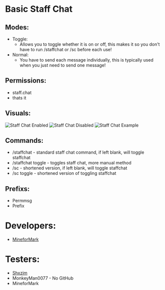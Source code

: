 # Basic Staff Chat 

## Modes:

- Toggle:
  - Allows you to toggle whether it is on or off, this makes it so you don't have to run /staffchat or /sc before each use!
- Normal:
  - You have to send each message individually, this is typically used when you just need to send one message!
 
## Permissions:

- staff.chat
- thats it

## Visuals:

![Staff Chat Enabled](https://files.catbox.moe/7pmkst.png)
![Staff Chat Disabled](https://files.catbox.moe/6rdqeq.png)
![Staff Chat Example](https://files.catbox.moe/7pmkst.png)

## Commands:

- /staffchat <text>- standard staff chat command, if left blank, will toggle staffchat
- /staffchat toggle - toggles staff chat, more manual method
- /sc <text> - shortened version, if left blank, will toggle staffchat
- /sc toggle - shortened version of toggling staffchat

## Prefixs:

- Permmsg
- Prefix

# Developers:
- [MineforMark](https://github.com/MineforMark)

# Testers:
- [Shxzim](https://github.com/shazimxo)
- MonkeyMan0077 - No GitHub
- MineforMark
